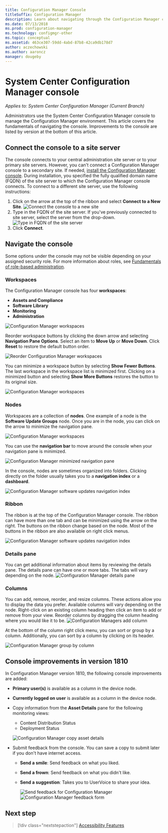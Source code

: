 ```yaml
---
title: Configuration Manager Console
titleSuffix: Configuration Manager
description: Learn about navigating through the Configuration Manager console.
ms.date: 07/13/2018
ms.prod: configuration-manager
ms.technology: configmgr-other
ms.topic: conceptual
ms.assetid: 463ce307-59dd-4abd-87b8-42ca9db178d7
author: aczechowski
ms.author: aaroncz
manager: dougeby
---
```


# System Center Configuration Manager console

*Applies to: System Center Configuration Manager (Current Branch)*

Administrators use the System Center Configuration Manager console to manage the Configuration Manager environment. This article covers the fundamentals of navigating the console. Improvements to the console are listed by version at the bottom of this article. 

## Connect the console to a site server
The console connects to your central administration site server or to your primary site servers. However, you can't connect a Configuration Manager console to a secondary site. If needed, [install the Configuration Manager console](../deploy/install/install-consoles.md). During installation, you specified the fully qualified domain name (FQDN) of the site server to which the Configuration Manager console connects. To connect to a different site server, use the following instructions: 

1. Click on the arrow at the top of the ribbon and select **Connect to a New Site**.
    ![Connect the console to a new site](media/connect-to-a-new-site.png)
2. Type in the FQDN of the site server. If you've previously connected to site server, select the server from the drop-down.  
    ![Type in FQDN of the site server](media/site-server-fqdn.png)
3. Click **Connect**. 

## Navigate the console
Some options under the console may not be visible depending on your assigned security role. For more information about roles, see [Fundamentals of role-based administration](../../understand/fundamentals-of-role-based-administration.md). 

### Workspaces
The Configuration Manager console has four **workspaces**: 
   - **Assets and Compliance**
   - **Software Library**
   - **Monitoring**
   - **Administration**

 ![Configuration Manager workspaces](media/configuration-manager-workspaces.png)

Reorder workspace buttons by clicking the down arrow and selecting **Navigation Pane Options**. Select an item to **Move Up** or **Move Down**. Click **Reset** to restore the default button order. 

 ![Reorder Configuration Manager workspaces](media/navigation-pane-options.png)

You can minimize a workspace button by selecting **Show Fewer Buttons**. The last workspace in the workspace list is minimized first. Clicking on a minimized button and selecting **Show More Buttons** restores the button to its original size.  

![Configuration Manager workspaces](media/workspace-buttons.png)


### Nodes
Workspaces are a collection of **nodes**. One example of a node is the **Software Update Groups** node. Once you are in the node, you can click on the arrow to minimize the navigation pane. 

![Configuration Manager workspaces](media/software-update-groups-node.png)

You can use the **navigation bar** to move around the console when your navigation pane is minimized. 

![Configuration Manager minimized navigation pane](media/minimized-navigation-pane.png)

In the console, nodes are sometimes organized into folders. Clicking directly on the folder usually takes you to a **navigation index** or a **dashboard**.

![Configuration Manager software updates navigation index](media/software-updates-navigation-index.png)

### Ribbon 
The ribbon is at the top of the Configuration Manager console. The ribbon can have more than one tab and can be minimized using the arrow on the right. The buttons on the ribbon change based on the node. Most of the buttons in the ribbon are also available on right click menus. 
 
![Configuration Manager software updates navigation index](media/ribbon.png)

### Details pane
You can get additional information about items by reviewing the details pane. The details pane can have one or more tabs. The tabs will vary depending on the node. 
![Configuration Manager details pane](media/details-pane.png)

### Columns 
You can add, remove, reorder, and resize columns. These actions allow you to display the data you prefer. Available columns will vary depending on the node. Right-click on an existing column heading then click an item to add or remove from your view. Reorder columns by dragging the column heading where you would like it to be. 
![Configuration Managers add column](media/add-columns.png)

At the bottom of the column right click menu, you can sort or group by a column. Additionally, you can sort by a column by clicking on its header. 

![Configuration Manager group by column](media/column-group-by.png)

## Console improvements in version 1810
In Configuration Manager version 1810, the following console improvements are added:

- **Primary user(s)** is available as a column in the device node. <!--1357280-->
- **Currently logged on user** is available as a column in the device node.<!--1358202-->
- Copy information from the **Asset Details** pane for the following monitoring views: <!--1357856-->
    - Content Distribution Status
    - Deployment Status 

    ![Configuration Manager copy asset details](media/1810-deployment-status.PNG)

 - Submit feedback from the console. You can save a copy to submit later if you don't have internet access. 
   
    - **Send a smile**: Send feedback on what you liked.
    - **Send a frown**: Send feedback on what you didn't like. 
    - **Send a suggestion**: Takes you to UserVoice to share your idea. 
 
       ![Send feedback for Configuration Manager](media/1810-send-a-smile.PNG)
![Configuration Manager feedback form](media/1810-feedback-form.PNG)

## Next step
> [!div class="nextstepaction"]
> [Accessibility Features](/sccm/core/understand/accessibility-features.md)

